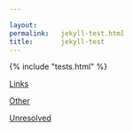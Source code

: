 ```yaml
---

layout:
permalink:   jekyll-test.html
title:       jekyll-test
---
```


{% include "tests.html" %}

[Links](../_includes/links.html)

[Other](other.md)

[Unresolved](unresolved.md)
